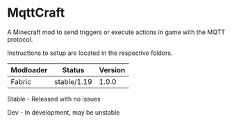 # MqttCraft

A Minecraft mod to send triggers or execute actions in game with the MQTT protocol.

Instructions to setup are located in the respective folders.

| Modloader | Status | Version |
|-|-|-|
| Fabric | stable/1.19 | 1.0.0 |

Stable - Released with no issues

Dev - In development, may be unstable 
